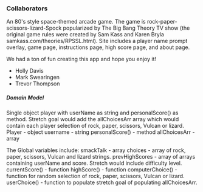 ### Collaborators

An 80's style space-themed arcade game. The game is rock-paper-scissors-lizard-Spock popularized by The Big Bang Theory TV show (the original game rules were created by Sam Kass and Karen Bryla samkass.com/theories/RPSSL.html). Site includes a player name prompt overlay, game page, instructions page, high score page, and about page.

We had a ton of fun creating this app and hope you enjoy it!

- Holly Davis
- Mark Swearingen
- Trevor Thompson

##### Domain Model

Single object player with userName as string and personalScore() as method.  Stretch goal would add the allChoicesArr array which would contain each player selection of rock, paper, scissors, Vulcan or lizard.
Player - object
  username - string
  personalScore() - method
  allChoicesArr - array

The Global variables include:
  smackTalk - array 
  choices - array of rock, paper, scissors, Vulcan and lizard strings.
  prevHighScores - array of arrays containing userName and score.  Stretch would include difficulty level.
  currentScore() - function
  highScore() - function
  computerChoice() - function for random selection of rock, paper, scissors, Vulcan or lizard.
  userChoice() - function to populate stretch goal of populating allChoicesArr.
